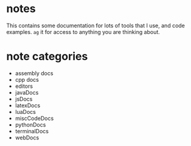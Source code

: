 # notes
This contains some documentation for lots of tools that I use, and code examples. `ag` it for access to anything you are thinking about.

# note categories
  -  assembly docs
  -  cpp docs
  -  editors
  -  javaDocs
  -  jsDocs
  -  latexDocs
  -  luaDocs
  -  miscCodeDocs
  -  pythonDocs
  -  terminalDocs
  -  webDocs

